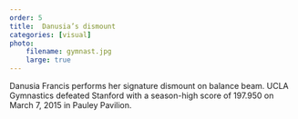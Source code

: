 ```yaml
---
order: 5
title:  Danusia’s dismount
categories: [visual]
photo:
    filename: gymnast.jpg
    large: true
---
```


Danusia Francis performs her signature dismount on balance beam. UCLA Gymnastics defeated Stanford with a season-high score of 197.950 on March 7, 2015 in Pauley Pavilion.